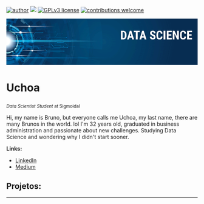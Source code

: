[![author](https://img.shields.io/badge/author-uchoa-red.svg)](https://www.linkedin.com/in/uchoab) [![](https://img.shields.io/badge/python-3.7+-blue.svg)](https://www.python.org/downloads/release/python-365/) [![GPLv3 license](https://img.shields.io/badge/License-GPLv3-blue.svg)](http://perso.crans.org/besson/LICENSE.html) [![contributions welcome](https://img.shields.io/badge/contributions-welcome-brightgreen.svg?style=flat)](https://https://github.com/Uchoab)

<p align="center">
  <img src="banner.png" >
</p>

# Uchoa
<sub>*Data Scientist Student* at Sigmoidal</sub>

Hi, my name is Bruno, but everyone calls me Uchoa, my last name, there are many Brunos in the world. lol
I'm 32 years old, graduated in business administration and passionate about new challenges.
Studying Data Science and wondering why I didn't start sooner.


**Links:**
* [LinkedIn](https://www.linkedin.com/in/uchoab/)
* [Medium](https://medium.com/@uchoacbruno)


## Projetos:


---
